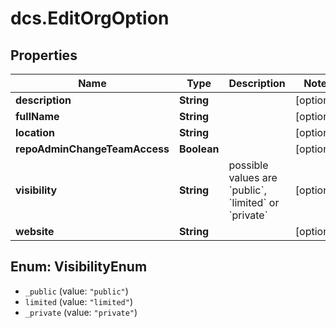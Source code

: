 # dcs.EditOrgOption

## Properties
Name | Type | Description | Notes
------------ | ------------- | ------------- | -------------
**description** | **String** |  | [optional] 
**fullName** | **String** |  | [optional] 
**location** | **String** |  | [optional] 
**repoAdminChangeTeamAccess** | **Boolean** |  | [optional] 
**visibility** | **String** | possible values are &#x60;public&#x60;, &#x60;limited&#x60; or &#x60;private&#x60; | [optional] 
**website** | **String** |  | [optional] 

<a name="VisibilityEnum"></a>
## Enum: VisibilityEnum

* `_public` (value: `"public"`)
* `limited` (value: `"limited"`)
* `_private` (value: `"private"`)

